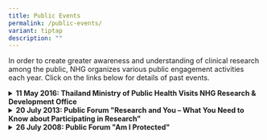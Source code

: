 ```yaml
---
title: Public Events
permalink: /public-events/
variant: tiptap
description: ""
---
```

<p>In order to create greater awareness and understanding of clinical research
among the public, NHG organizes various public engagement activities each
year. Click on the links below for details of past events.</p>
<p></p>
<div data-type="detailGroup" class="isomer-accordion isomer-accordion-white">
<details class="isomer-details">
<summary><strong>11 May 2016: Thailand Ministry of Public Health Visits NHG Research &amp; Development Office</strong>
</summary>
<div data-type="detailsContent" class="isomer-details-content">
<p>On 11 May 2016, the NHG Research and Development Office (RDO) hosted a
group of 21 delegates from the Thailand Ministry of Public Health.&nbsp;
The Thai Delegation was led by Dr Suphan Srithamma, Director-General, Department
of Medical Services, and received by&nbsp; A/Prof Lim Tock Han, Deputy
Group CEO (Education &amp; Research) led the NHG group.</p>
<p>NHG is privileged to have Dr Suphan Srithamma, Director-General, Department
of Medical Services, who shared with us on the overview of Thailand’s Health
Systems, and Dr Wayupa Wongwikrom, Chief of Ethics Group, Institute of
Medical Research and Technology Assessment, to share with the group on
Thailand’s Ethics Framework.</p>
<p>The teams shared on views about research governance structures, and how
to improve processes and tackle issues related to clinical research. In
addition, the teams discussed about the NHG’s AAHRPP-accredited human research
protection programme, research training and quality management.</p>
</div>
</details>
<details class="isomer-details">
<summary><strong>20 July 2013: Public Forum "Research and You – What You Need to Know about Participating in Research"</strong>
</summary>
<div data-type="detailsContent" class="isomer-details-content">
<p>The NHG Office of Human Research Protection Programme (OHRPP) organised
a Public Forum to educate the community about research. This event was
held at the School of the Arts (SOTA) Drama Theatre, and focused on the
essentials of research, with the theme of: Research and You – What You
Need to Know about Participating in Research.</p>
<p>The Public Forum invited four experienced research ethics experts and
subject advocates to share with the public honest and accurate information
on how to make an informed decision before engaging in research activities.</p>
<p>The invited speakers comprised of:</p>
<ul data-tight="true" class="tight">
<li>
<p><strong>A/Prof Chin Jing Jih</strong>, Chairperson of the NHG Research
Ethics Committee, Senior Consultant, Department of Geriatric Medicine,
Tan Tock Seng Hospital who gave an overview of research and the role and
rights of research volunteers.</p>
</li>
<li>
<p><strong>Dr Lee Soo Chin</strong>, Chairperson of NHG Domain Specific Review
Board B1 and Senior Consultant, Department of Haematology-Oncology, National
University Hospital who shared on the informed consent process and what
questions a potential research volunteer should ask before consenting to
participate in any research.</p>
</li>
<li>
<p><strong>Ms Cynthia Chan</strong>, Senior Manager, Department of Legal
Services, Tan Tock Seng Hospital who provided forum participants insights
on a subject’s legal rights, and how personal particulars and data are
being protected in clinical research.</p>
</li>
<li>
<p><strong>Dr Yong Wei Peng</strong>, Chairperson of NHG Domain Specific
Review Board C and Senior Consultant, Department of Haematology-Oncology,
National University Hospital who shared how the research scene has evolved,
and how society has benefited from research that has been carried out.</p>
</li>
</ul>
</div>
</details>
<details class="isomer-details">
<summary><strong>26 July 2008: Public Forum "Am I Protected"</strong>
</summary>
<div data-type="detailsContent" class="isomer-details-content">
<p>NHG Research &amp; Development Office organised its 1st Public Forum on
Clinical Research at Tan Tock Seng Hospital, where patients and public
alike learnt about clinical research, and what participants should look
out for before participating in a clinical trial.</p>
<p>Dr Goh Boon Cher (Senior Consultant, Haematology-Oncology, National University
Hospital), an active researcher and a committed research ethics member,
and Dr Allan Harkness (Dean of the Asia Graduate School of Theology) a
member of three Singapore medical/research ethics committees in Singapore
spoke at the Forum, to create greater awareness and understanding of clinical
research, to empower the public with the necessary knowledge to make informed
decisions about participating in clinical trials.</p>
</div>
</details>
</div>
<p></p>
<p>&nbsp;</p>
<p></p>
<p>&nbsp;</p>
<p></p>
